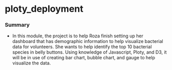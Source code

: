 # ploty_deployment

### Summary
- In this module, the project is to help Roza finish setting up her dashboard that has demographic information to help visualize bacterial data for volunteers. She wants to help identify the top 10 bacterial species in belly buttons. Using knowledge of Javascript, Ploty, and D3, it will be in use of creating bar chart, bubble chart, and gauge to help visualize the data. 
